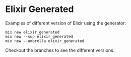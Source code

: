 # Elixir Generated

Examples of different version of Elixir using the generator:

    mix new elixir_generated
    mix new --sup elixir_generated
    mix new --umbrella elixir_generated

Checkout the branches to see the different versions.